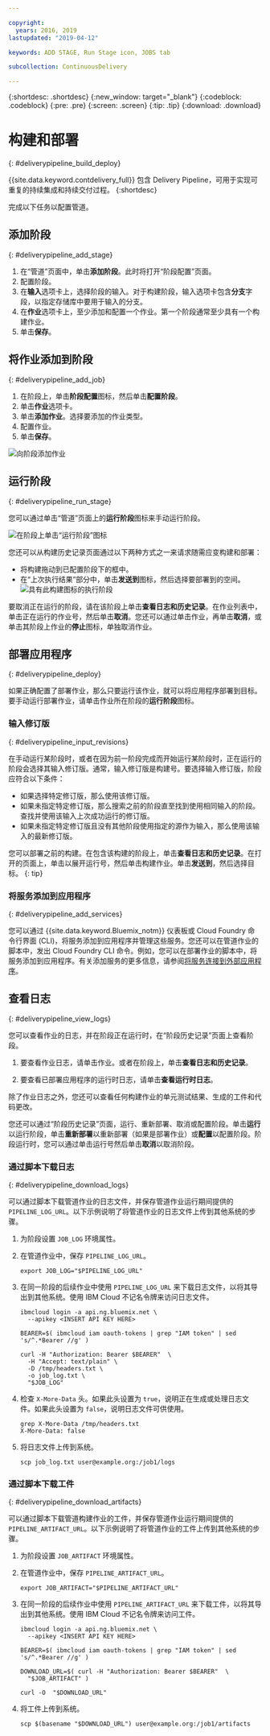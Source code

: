```yaml
---

copyright:
  years: 2016, 2019
lastupdated: "2019-04-12"

keywords: ADD STAGE, Run Stage icon, JOBS tab

subcollection: ContinuousDelivery

---
```

<!-- Copyright info at top of file: REQUIRED
    The copyright info is YAML content that must occur at the top of the MD file, before attributes are listed.
    It must be surrounded by 3 dashes.
    The value "years" can contain just one year or a two years separated by a comma. (years: 2014, 2016)
    Indentation as per the previous template must be preserved.
-->

{:shortdesc: .shortdesc}
{:new_window: target="_blank"}
{:codeblock: .codeblock}
{:pre: .pre}
{:screen: .screen}
{:tip: .tip}
{:download: .download}

# 构建和部署
{: #deliverypipeline_build_deploy}

{{site.data.keyword.contdelivery_full}} 包含 Delivery Pipeline，可用于实现可重复的持续集成和持续交付过程。
{:shortdesc}

完成以下任务以配置管道。

## 添加阶段
{: #deliverypipeline_add_stage}

1. 在“管道”页面中，单击**添加阶段**。此时将打开“阶段配置”页面。
2. 配置阶段。
  1. 在**输入**选项卡上，选择阶段的输入。对于构建阶段，输入选项卡包含**分支**字段，以指定存储库中要用于输入的分支。
  2. 在**作业**选项卡上，至少添加和配置一个作业。第一个阶段通常至少具有一个构建作业。
3. 单击**保存**。

## 将作业添加到阶段
{: #deliverypipeline_add_job}

1. 在阶段上，单击**阶段配置**图标，然后单击**配置阶段**。
2. 单击**作业**选项卡。
3. 单击**添加作业**。选择要添加的作业类型。
4. 配置作业。
5. 单击**保存**。

![向阶段添加作业](images/AddJob2.png)

## 运行阶段
{: #deliverypipeline_run_stage}

您可以通过单击“管道”页面上的**运行阶段**图标来手动运行阶段。

![在阶段上单击“运行阶段”图标](images/RunStage.png)

您还可以从构建历史记录页面通过以下两种方式之一来请求随需应变构建和部署：
* 将构建拖动到已配置阶段下的框中。
* 在“上次执行结果”部分中，单击**发送到**图标，然后选择要部署到的空间。![具有此构建图标的执行阶段](images/deploy_to.png)

要取消正在运行的阶段，请在该阶段上单击**查看日志和历史记录**。在作业列表中，单击正在运行的作业号，然后单击**取消**。您还可以通过单击作业，再单击**取消**，或单击其阶段上作业的**停止**图标，单独取消作业。

## 部署应用程序
{: #deliverypipeline_deploy}

如果正确配置了部署作业，那么只要运行该作业，就可以将应用程序部署到目标。要手动运行部署作业，请单击作业所在阶段的**运行阶段**图标。

### 输入修订版
{: #deliverypipeline_input_revisions}

在手动运行某阶段时，或者在因为前一阶段完成而开始运行某阶段时，正在运行的阶段会选择其输入修订版。通常，输入修订版是构建号。要选择输入修订版，阶段应符合以下条件：

* 如果选择特定修订版，那么使用该修订版。
* 如果未指定特定修订版，那么搜索之前的阶段直至找到使用相同输入的阶段。查找并使用该输入上次成功运行的修订版。
* 如果未指定特定修订版且没有其他阶段使用指定的源作为输入，那么使用该输入的最新修订版。

您可以部署之前的构建。在包含该构建的阶段上，单击**查看日志和历史记录**。在打开的页面上，单击以展开运行号，然后单击构建作业。单击**发送到**，然后选择目标。
{: tip}

### 将服务添加到应用程序
{: #deliverypipeline_add_services}

您可以通过 {{site.data.keyword.Bluemix_notm}} 仪表板或 Cloud Foundry 命令行界面 (CLI)，将服务添加到应用程序并管理这些服务。您还可以在管道作业的脚本中，发出 Cloud Foundry CLI 命令。例如，您可以在部署作业的脚本中，将服务添加到应用程序。有关添加服务的更多信息，请参阅[将服务连接到外部应用程序](/docs/resources?topic=resources-externalapp)。

## 查看日志
{: #deliverypipeline_view_logs}

您可以查看作业的日志，并在阶段正在运行时，在“阶段历史记录”页面上查看阶段。

1. 要查看作业日志，请单击作业。或者在阶段上，单击**查看日志和历史记录**。

2. 要查看已部署应用程序的运行时日志，请单击**查看运行时日志**。

除了作业日志之外，您还可以查看任何构建作业的单元测试结果、生成的工件和代码更改。

您还可以通过“阶段历史记录”页面，运行、重新部署、取消或配置阶段。单击**运行**以运行阶段，单击**重新部署**以重新部署（如果是部署作业）或**配置**以配置阶段。阶段运行时，您可以通过单击运行号然后单击**取消**以取消阶段。

### 通过脚本下载日志
{: #deliverypipeline_download_logs}

可以通过脚本下载管道作业的日志文件，并保存管道作业运行期间提供的 `PIPELINE_LOG_URL`。以下示例说明了将管道作业的日志文件上传到其他系统的步骤。


1. 为阶段设置 `JOB_LOG` 环境属性。

1. 在管道作业中，保存 `PIPELINE_LOG_URL`。

   ```shell
   export JOB_LOG="$PIPELINE_LOG_URL"
   ```
1. 在同一阶段的后续作业中使用 `PIPELINE_LOG_URL` 来下载日志文件，以将其导出到其他系统。使用 IBM Cloud 不记名令牌来访问日志文件。

   ```shell
   ibmcloud login -a api.ng.bluemix.net \
     --apikey <INSERT API KEY HERE>

   BEARER=$( ibmcloud iam oauth-tokens | grep "IAM token" | sed 's/^.*Bearer //g' )

   curl -H "Authorization: Bearer $BEARER"  \
     -H "Accept: text/plain" \
     -D /tmp/headers.txt \
     -o job_log.txt \
     "$JOB_LOG"
   ```
1. 检查 `X-More-Data` 头。如果此头设置为 `true`，说明正在生成或处理日志文件。如果此头设置为 `false`，说明日志文件可供使用。

   ```shell
   grep X-More-Data /tmp/headers.txt
   X-More-Data: false
   ```
1. 将日志文件上传到系统。

   ```shell
   scp job_log.txt user@example.org:/job1/logs
   ```


### 通过脚本下载工件
{: #deliverypipeline_download_artifacts}

可以通过脚本下载管道构建作业的工件，并保存管道作业运行期间提供的 `PIPELINE_ARTIFACT_URL`。以下示例说明了将管道作业的工件上传到其他系统的步骤。


1. 为阶段设置 `JOB_ARTIFACT` 环境属性。

1. 在管道作业中，保存 `PIPELINE_ARTIFACT_URL`。

   ```shell
   export JOB_ARTIFACT="$PIPELINE_ARTIFACT_URL"
   ```
   
1. 在同一阶段的后续作业中使用 `PIPELINE_ARTIFACT_URL` 来下载工件，以将其导出到其他系统。使用 IBM Cloud 不记名令牌来访问工件。

   ```shell
   ibmcloud login -a api.ng.bluemix.net \
     --apikey <INSERT API KEY HERE>

   BEARER=$( ibmcloud iam oauth-tokens | grep "IAM token" | sed 's/^.*Bearer //g' )

   DOWNLOAD_URL=$( curl -H "Authorization: Bearer $BEARER"  \
     "$JOB_ARTIFACT" )

   curl -O  "$DOWNLOAD_URL"
   ```
   
1. 将工件上传到系统。

   ```shell
   scp $(basename "$DOWNLOAD_URL") user@example.org:/job1/artifacts
   ```
